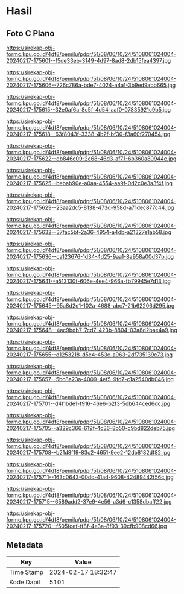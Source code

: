 # Hasil

## Foto C Plano

https://sirekap-obj-formc.kpu.go.id/4df8/pemilu/pdpr/51/08/06/10/24/5108061024004-20240217-175601--f5de33eb-3149-4d97-8ad8-2db15fea4397.jpg

https://sirekap-obj-formc.kpu.go.id/4df8/pemilu/pdpr/51/08/06/10/24/5108061024004-20240217-175606--726c786a-bde7-4024-a4a1-3b9ed9abb665.jpg

https://sirekap-obj-formc.kpu.go.id/4df8/pemilu/pdpr/51/08/06/10/24/5108061024004-20240217-175615--32e0af6a-8c5f-4d54-aaf0-07835921c9b5.jpg

https://sirekap-obj-formc.kpu.go.id/4df8/pemilu/pdpr/51/08/06/10/24/5108061024004-20240217-175618--63f8043f-3338-4b2f-bf30-f3a60f270454.jpg

https://sirekap-obj-formc.kpu.go.id/4df8/pemilu/pdpr/51/08/06/10/24/5108061024004-20240217-175622--db846c09-2c68-46d3-af71-6b360a80944e.jpg

https://sirekap-obj-formc.kpu.go.id/4df8/pemilu/pdpr/51/08/06/10/24/5108061024004-20240217-175625--bebab90e-a0aa-4554-aa9f-0d2c0e3a3f4f.jpg

https://sirekap-obj-formc.kpu.go.id/4df8/pemilu/pdpr/51/08/06/10/24/5108061024004-20240217-175629--23aa2dc5-8138-473d-958d-a71dec877c44.jpg

https://sirekap-obj-formc.kpu.go.id/4df8/pemilu/pdpr/51/08/06/10/24/5108061024004-20240217-175632--37fac5bf-2a36-4954-a4db-a21327e1ab58.jpg

https://sirekap-obj-formc.kpu.go.id/4df8/pemilu/pdpr/51/08/06/10/24/5108061024004-20240217-175636--ca123676-1d34-4d25-9aa1-8a958a00d37b.jpg

https://sirekap-obj-formc.kpu.go.id/4df8/pemilu/pdpr/51/08/06/10/24/5108061024004-20240217-175641--a513130f-606e-4ee4-966a-fb79945e7d13.jpg

https://sirekap-obj-formc.kpu.go.id/4df8/pemilu/pdpr/51/08/06/10/24/5108061024004-20240217-175645--95a8d2d1-102a-4688-abc7-21b62206d295.jpg

https://sirekap-obj-formc.kpu.go.id/4df8/pemilu/pdpr/51/08/06/10/24/5108061024004-20240217-175648--4ac9bdb7-7cd7-423b-8804-03a8d2bae4a9.jpg

https://sirekap-obj-formc.kpu.go.id/4df8/pemilu/pdpr/51/08/06/10/24/5108061024004-20240217-175655--d1253218-d5c4-453c-a963-2df735139e73.jpg

https://sirekap-obj-formc.kpu.go.id/4df8/pemilu/pdpr/51/08/06/10/24/5108061024004-20240217-175657--5bc8a23a-4009-4ef5-9fd7-c1a2540db046.jpg

https://sirekap-obj-formc.kpu.go.id/4df8/pemilu/pdpr/51/08/06/10/24/5108061024004-20240217-175701--d4f1bde1-f916-46e6-b2f3-5db644ced6dc.jpg

https://sirekap-obj-formc.kpu.go.id/4df8/pemilu/pdpr/51/08/06/10/24/5108061024004-20240217-175705--a329c366-619f-4c36-8b50-c9bd822deb75.jpg

https://sirekap-obj-formc.kpu.go.id/4df8/pemilu/pdpr/51/08/06/10/24/5108061024004-20240217-175708--b21d8f19-83c2-4651-9ee2-12db8182df82.jpg

https://sirekap-obj-formc.kpu.go.id/4df8/pemilu/pdpr/51/08/06/10/24/5108061024004-20240217-175711--163c0643-00dc-41ad-9608-42489442f56c.jpg

https://sirekap-obj-formc.kpu.go.id/4df8/pemilu/pdpr/51/08/06/10/24/5108061024004-20240217-175715--6589add2-37e9-4e56-a3d6-c1358dbaff22.jpg

https://sirekap-obj-formc.kpu.go.id/4df8/pemilu/pdpr/51/08/06/10/24/5108061024004-20240217-175720--f505fcef-ff8f-4e3a-8f93-39cfb908cd66.jpg


## Metadata

| Key        | Value               |
| ---------- | ------------------- |
| Time Stamp | 2024-02-17 18:32:47 |
| Kode Dapil | 5101                |



